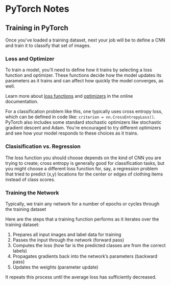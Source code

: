 # PyTorch Notes

## Training in PyTorch
Once you've loaded a training dataset, next your job will be to define a CNN and train it to classify that set of images.

### Loss and Optimizer
To train a model, you'll need to define how it trains by selecting a loss function and optimizer. These functions decide how the model updates its parameters as it trains and can affect how quickly the model converges, as well.

Learn more about [loss functions](https://pytorch.org/docs/master/nn.html#loss-functions) and [optimizers](https://pytorch.org/docs/master/optim.html) in the online documentation.

For a classification problem like this, one typically uses cross entropy loss, which can be defined in code like: `criterion = nn.CrossEntropyLoss()`. PyTorch also includes some standard stochastic optimizers like stochastic gradient descent and Adam. You're encouraged to try different optimizers and see how your model responds to these choices as it trains.

### Clasisification vs. Regression
The loss function you should choose depends on the kind of CNN you are trying to create; cross entropy is generally good for classification tasks, but you might choose a different loss function for, say, a regression problem that tried to predict (x,y) locations for the center or edges of clothing items instead of class scores.

### Training the Network
Typically, we train any network for a number of epochs or cycles through the training dataset

Here are the steps that a training function performs as it iterates over the training dataset:

1. Prepares all input images and label data for training
2. Passes the input through the network (forward pass)
3. Computes the loss (how far is the predicted classes are from the correct labels)
4. Propagates gradients back into the network’s parameters (backward pass)
5. Updates the weights (parameter update)

It repeats this process until the average loss has sufficiently decreased.
